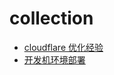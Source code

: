 # collection


- [cloudflare 优化经验](https://github.com/tiancheng91/collection/issues/7)
- [开发机环境部署](https://github.com/tiancheng91/collection/issues/2)
